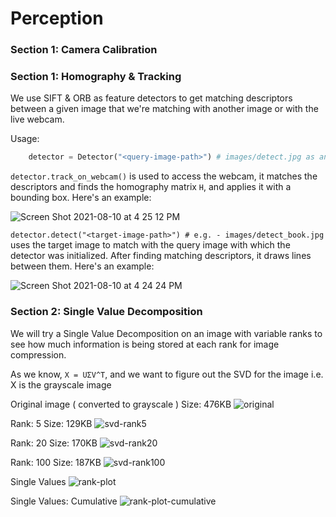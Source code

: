 # Perception

### Section 1: Camera Calibration

### Section 1: Homography & Tracking

We use SIFT & ORB as feature detectors to get matching descriptors between a given image that we're matching with another 
image or with the live webcam.

Usage: 

```python
    detector = Detector("<query-image-path>") # images/detect.jpg as an example
```

`detector.track_on_webcam()` is used to access the webcam, it matches the descriptors and finds the homography matrix `H`, 
and applies it with a bounding box. Here's an example:

![Screen Shot 2021-08-10 at 4 25 12 PM](https://user-images.githubusercontent.com/1413154/128947505-0eb47c78-fd39-4ab2-974b-eee89b26cbef.png)


`detector.detect("<target-image-path>") # e.g. - images/detect_book.jpg` uses the target image to match with the query image
with which the detector was initialized. After finding matching descriptors, it draws lines between them. Here's an example:

![Screen Shot 2021-08-10 at 4 24 24 PM](https://user-images.githubusercontent.com/1413154/128947520-15e316bc-e3d7-401c-8245-8e263f2a6f7f.png)


### Section 2: Single Value Decomposition

We will try a Single Value Decomposition on an image with variable
ranks to see how much information is being stored at each rank for image compression.

As we know, ```X = UΣV^T```, and we want to figure out the SVD for the image i.e. X is the grayscale image

Original image ( converted to grayscale )
Size: 476KB
![original](https://user-images.githubusercontent.com/1413154/128650465-3daf04b0-68b6-4fff-b612-65defafecf9b.jpg)


Rank: 5
Size: 129KB
![svd-rank5](https://user-images.githubusercontent.com/1413154/128650471-63f573cf-0b6b-436c-82c9-dbe29cb5fae1.jpg)


Rank: 20
Size: 170KB
![svd-rank20](https://user-images.githubusercontent.com/1413154/128650475-06edfcc8-0b70-4c41-bfeb-88711a0607d3.jpg)


Rank: 100
Size: 187KB
![svd-rank100](https://user-images.githubusercontent.com/1413154/128650478-eeef589c-70af-4488-a441-989b8518f2a5.jpg)


Single Values
![rank-plot](https://user-images.githubusercontent.com/1413154/128650480-3955d744-199d-4906-a4b8-28b5d5062605.jpg)


Single Values: Cumulative
![rank-plot-cumulative](https://user-images.githubusercontent.com/1413154/128650484-ab9e5dbe-ef2d-4228-b538-6f8f1c6a6058.jpg)



